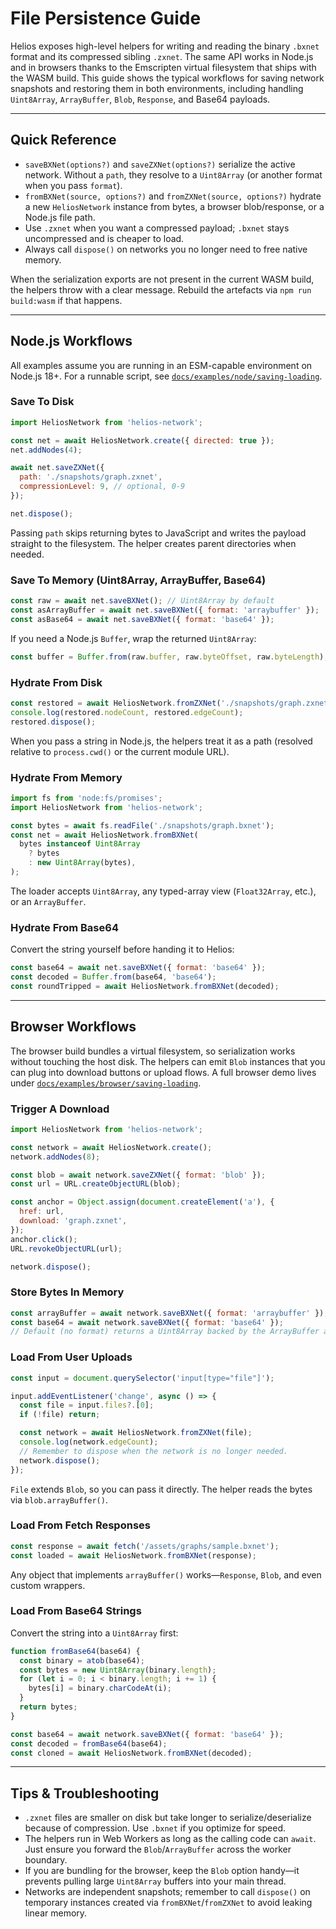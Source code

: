 # File Persistence Guide

Helios exposes high-level helpers for writing and reading the binary `.bxnet` format and its compressed sibling `.zxnet`. The same API works in Node.js and in browsers thanks to the Emscripten virtual filesystem that ships with the WASM build. This guide shows the typical workflows for saving network snapshots and restoring them in both environments, including handling `Uint8Array`, `ArrayBuffer`, `Blob`, `Response`, and Base64 payloads.

---

## Quick Reference

- `saveBXNet(options?)` and `saveZXNet(options?)` serialize the active network. Without a `path`, they resolve to a `Uint8Array` (or another format when you pass `format`).
- `fromBXNet(source, options?)` and `fromZXNet(source, options?)` hydrate a new `HeliosNetwork` instance from bytes, a browser blob/response, or a Node.js file path.
- Use `.zxnet` when you want a compressed payload; `.bxnet` stays uncompressed and is cheaper to load.
- Always call `dispose()` on networks you no longer need to free native memory.

When the serialization exports are not present in the current WASM build, the helpers throw with a clear message. Rebuild the artefacts via `npm run build:wasm` if that happens.

---

## Node.js Workflows

All examples assume you are running in an ESM-capable environment on Node.js 18+. For a runnable script, see [`docs/examples/node/saving-loading`](../docs/examples/node/saving-loading/README.md).

### Save To Disk

```js
import HeliosNetwork from 'helios-network';

const net = await HeliosNetwork.create({ directed: true });
net.addNodes(4);

await net.saveZXNet({
  path: './snapshots/graph.zxnet',
  compressionLevel: 9, // optional, 0-9
});

net.dispose();
```

Passing `path` skips returning bytes to JavaScript and writes the payload straight to the filesystem. The helper creates parent directories when needed.

### Save To Memory (Uint8Array, ArrayBuffer, Base64)

```js
const raw = await net.saveBXNet(); // Uint8Array by default
const asArrayBuffer = await net.saveBXNet({ format: 'arraybuffer' });
const asBase64 = await net.saveBXNet({ format: 'base64' });
```

If you need a Node.js `Buffer`, wrap the returned `Uint8Array`:

```js
const buffer = Buffer.from(raw.buffer, raw.byteOffset, raw.byteLength);
```

### Hydrate From Disk

```js
const restored = await HeliosNetwork.fromZXNet('./snapshots/graph.zxnet');
console.log(restored.nodeCount, restored.edgeCount);
restored.dispose();
```

When you pass a string in Node.js, the helpers treat it as a path (resolved relative to `process.cwd()` or the current module URL).

### Hydrate From Memory

```js
import fs from 'node:fs/promises';
import HeliosNetwork from 'helios-network';

const bytes = await fs.readFile('./snapshots/graph.bxnet');
const net = await HeliosNetwork.fromBXNet(
  bytes instanceof Uint8Array
    ? bytes
    : new Uint8Array(bytes),
);
```

The loader accepts `Uint8Array`, any typed-array view (`Float32Array`, etc.), or an `ArrayBuffer`.

### Hydrate From Base64

Convert the string yourself before handing it to Helios:

```js
const base64 = await net.saveBXNet({ format: 'base64' });
const decoded = Buffer.from(base64, 'base64');
const roundTripped = await HeliosNetwork.fromBXNet(decoded);
```

---

## Browser Workflows

The browser build bundles a virtual filesystem, so serialization works without touching the host disk. The helpers can emit `Blob` instances that you can plug into download buttons or upload flows. A full browser demo lives under [`docs/examples/browser/saving-loading`](../docs/examples/browser/saving-loading/).

### Trigger A Download

```js
import HeliosNetwork from 'helios-network';

const network = await HeliosNetwork.create();
network.addNodes(8);

const blob = await network.saveZXNet({ format: 'blob' });
const url = URL.createObjectURL(blob);

const anchor = Object.assign(document.createElement('a'), {
  href: url,
  download: 'graph.zxnet',
});
anchor.click();
URL.revokeObjectURL(url);

network.dispose();
```

### Store Bytes In Memory

```js
const arrayBuffer = await network.saveBXNet({ format: 'arraybuffer' });
const base64 = await network.saveBXNet({ format: 'base64' });
// Default (no format) returns a Uint8Array backed by the ArrayBuffer above.
```

### Load From User Uploads

```js
const input = document.querySelector('input[type="file"]');

input.addEventListener('change', async () => {
  const file = input.files?.[0];
  if (!file) return;

  const network = await HeliosNetwork.fromZXNet(file);
  console.log(network.edgeCount);
  // Remember to dispose when the network is no longer needed.
  network.dispose();
});
```

`File` extends `Blob`, so you can pass it directly. The helper reads the bytes via `blob.arrayBuffer()`.

### Load From Fetch Responses

```js
const response = await fetch('/assets/graphs/sample.bxnet');
const loaded = await HeliosNetwork.fromBXNet(response);
```

Any object that implements `arrayBuffer()` works—`Response`, `Blob`, and even custom wrappers.

### Load From Base64 Strings

Convert the string into a `Uint8Array` first:

```js
function fromBase64(base64) {
  const binary = atob(base64);
  const bytes = new Uint8Array(binary.length);
  for (let i = 0; i < binary.length; i += 1) {
    bytes[i] = binary.charCodeAt(i);
  }
  return bytes;
}

const base64 = await network.saveBXNet({ format: 'base64' });
const decoded = fromBase64(base64);
const cloned = await HeliosNetwork.fromBXNet(decoded);
```

---

## Tips & Troubleshooting

- `.zxnet` files are smaller on disk but take longer to serialize/deserialize because of compression. Use `.bxnet` if you optimize for speed.
- The helpers run in Web Workers as long as the calling code can `await`. Just ensure you forward the `Blob`/`ArrayBuffer` across the worker boundary.
- If you are bundling for the browser, keep the `Blob` option handy—it prevents pulling large `Uint8Array` buffers into your main thread.
- Networks are independent snapshots; remember to call `dispose()` on temporary instances created via `fromBXNet`/`fromZXNet` to avoid leaking linear memory.
